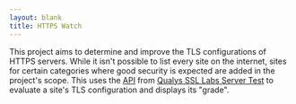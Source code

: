 ```yaml
---
layout: blank
title: HTTPS Watch
---
```

This project aims to determine and improve the TLS configurations of HTTPS servers. While it isn't possible to list every site on the internet, sites for certain categories where good security is expected are added in the project's scope. This uses the <a  target="_blank" href="https://github.com/ssllabs/ssllabs-scan/blob/stable/ssllabs-api-docs.md">API</a> from <a  target="_blank" href="https://www.ssllabs.com/ssltest/index.html">Qualys SSL Labs Server Test</a> to evaluate a site's TLS configuration and displays its "grade".